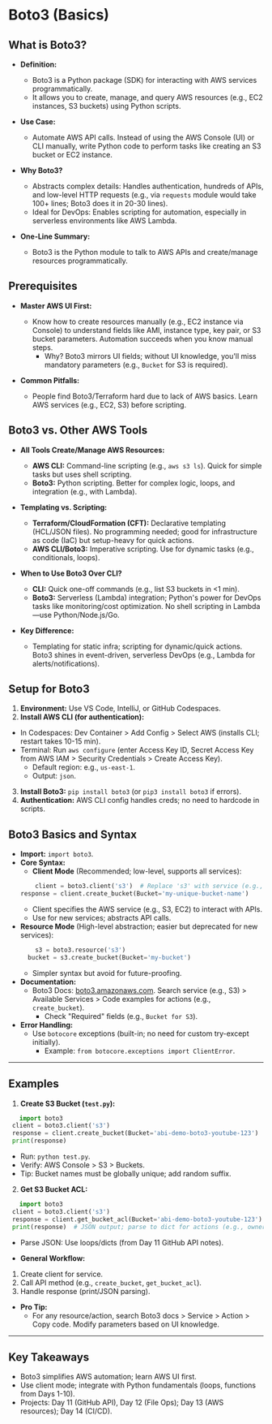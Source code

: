 # Boto3 (Basics)

## What is Boto3?

- **Definition:** 
  - Boto3 is a Python package (SDK) for interacting with AWS services programmatically.
  - It allows you to create, manage, and query AWS resources (e.g., EC2 instances, S3 buckets) using Python scripts.

- **Use Case:** 
  - Automate AWS API calls. Instead of using the AWS Console (UI) or CLI manually, write Python code to perform tasks like creating an S3 bucket or EC2 instance.

- **Why Boto3?** 
  - Abstracts complex details: Handles authentication, hundreds of APIs, and low-level HTTP requests (e.g., via `requests` module would take 100+ lines; Boto3 does it in 20-30 lines).
  - Ideal for DevOps: Enables scripting for automation, especially in serverless environments like AWS Lambda.

- **One-Line Summary:** 
  - Boto3 is the Python module to talk to AWS APIs and create/manage resources programmatically.

## Prerequisites

- **Master AWS UI First:** 
  - Know how to create resources manually (e.g., EC2 instance via Console) to understand fields like AMI, instance type, key pair, or S3 bucket parameters. Automation succeeds when you know manual steps. 
    - Why? Boto3 mirrors UI fields; without UI knowledge, you'll miss mandatory parameters (e.g., `Bucket` for S3 is required).

- **Common Pitfalls:** 
  - People find Boto3/Terraform hard due to lack of AWS basics. Learn AWS services (e.g., EC2, S3) before scripting.

## Boto3 vs. Other AWS Tools

- **All Tools Create/Manage AWS Resources:**
  - **AWS CLI:** Command-line scripting (e.g., `aws s3 ls`). Quick for simple tasks but uses shell scripting.
  - **Boto3:** Python scripting. Better for complex logic, loops, and integration (e.g., with Lambda).

- **Templating vs. Scripting:**
  - **Terraform/CloudFormation (CFT):** Declarative templating (HCL/JSON files). No programming needed; good for infrastructure as code (IaC) but setup-heavy for quick actions.
  - **AWS CLI/Boto3:** Imperative scripting. Use for dynamic tasks (e.g., conditionals, loops).

- **When to Use Boto3 Over CLI?**
  - **CLI:** Quick one-off commands (e.g., list S3 buckets in <1 min).
  - **Boto3:** Serverless (Lambda) integration; Python's power for DevOps tasks like monitoring/cost optimization. No shell scripting in Lambda—use Python/Node.js/Go.

- **Key Difference:**
  - Templating for static infra; scripting for dynamic/quick actions. Boto3 shines in event-driven, serverless DevOps (e.g., Lambda for alerts/notifications).

## Setup for Boto3

1. **Environment:** Use VS Code, IntelliJ, or GitHub Codespaces.
2. **Install AWS CLI (for authentication):**
  - In Codespaces: Dev Container > Add Config > Select AWS (installs CLI; restart takes 10-15 min).
  - Terminal: Run `aws configure` (enter Access Key ID, Secret Access Key from AWS IAM > Security Credentials > Create Access Key).
    - Default region: e.g., `us-east-1`.
    - Output: `json`.
3. **Install Boto3:** `pip install boto3` (or `pip3 install boto3` if errors).
4. **Authentication:** AWS CLI config handles creds; no need to hardcode in scripts.

## Boto3 Basics and Syntax

- **Import:** `import boto3`.
- **Core Syntax:**
    - **Client Mode** (Recommended; low-level, supports all services):
    ```python
        client = boto3.client('s3')  # Replace 's3' with service (e.g., 'ec2').
    response = client.create_bucket(Bucket='my-unique-bucket-name')
    ```
    - Client specifies the AWS service (e.g., S3, EC2) to interact with APIs.
    - Use for new services; abstracts API calls.
- **Resource Mode** (High-level abstraction; easier but deprecated for new services):
  ```python
      s3 = boto3.resource('s3')
    bucket = s3.create_bucket(Bucket='my-bucket')
    ```
    - Simpler syntax but avoid for future-proofing.
- **Documentation:** 
    - Boto3 Docs: [boto3.amazonaws.com](https://boto3.amazonaws.com/v1/documentation/api/latest/index.html). Search service (e.g., S3) > Available Services > Code examples for actions (e.g., `create_bucket`). 
      - Check "Required" fields (e.g., `Bucket for S3`).
- **Error Handling:** 
  - Use `botocore` exceptions (built-in; no need for custom try-except initially). 
    - Example: `from botocore.exceptions import ClientError`.

---

## Examples

1. **Create S3 Bucket (`test.py`):**
  ```python
     import boto3
   client = boto3.client('s3')
   response = client.create_bucket(Bucket='abi-demo-boto3-youtube-123')  # Unique name required.
   print(response)
   ```
  - Run: `python test.py`.
  - Verify: AWS Console > S3 > Buckets.
  - Tip: Bucket names must be globally unique; add random suffix.

2. **Get S3 Bucket ACL:**
  ```python
     import boto3
   client = boto3.client('s3')
   response = client.get_bucket_acl(Bucket='abi-demo-boto3-youtube-123')
   print(response)  # JSON output; parse to dict for actions (e.g., owner info).
   ```
  - Parse JSON: Use loops/dicts (from Day 11 GitHub API notes).

- **General Workflow:**
1. Create client for service.
2. Call API method (e.g., `create_bucket`, `get_bucket_acl`).
3. Handle response (print/JSON parsing).

- **Pro Tip:**
  - For any resource/action, search Boto3 docs > Service > Action > Copy code. Modify parameters based on UI knowledge.

---

## Key Takeaways

- Boto3 simplifies AWS automation; learn AWS UI first.
- Use client mode; integrate with Python fundamentals (loops, functions from Days 1-10).
- Projects: Day 11 (GitHub API), Day 12 (File Ops); Day 13 (AWS resources); Day 14 (CI/CD).